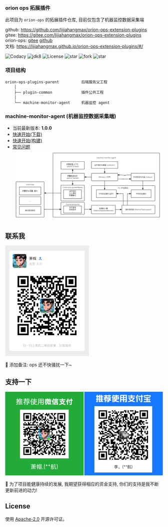 ### orion ops 拓展插件

此项目为 `orion-ops` 的拓展插件仓库, 目前仅包含了机器监控数据采集端

github: https://github.com/lijiahangmax/orion-ops-extension-plugins  
gitee: https://gitee.com/lijiahangmax/orion-ops-extension-plugins  
orion-ops: [gitee](https://gitee.com/lijiahangmax/orion-ops) [github](https://github.com/lijiahangmax/orion-ops)  
文档: https://lijiahangmax.github.io/orion-ops-extension-plugins/#/

<p style="text-align: left">
	<a target="_blank" style="text-decoration: none" href="https://www.codacy.com/gh/lijiahangmax/orion-ops-extension-plugins/dashboard?utm_source=github.com&amp;utm_medium=referral&amp;utm_content=lijiahangmax/orion-ops-extension-plugins&amp;utm_campaign=Badge_Grade">
		<img src="https://app.codacy.com/project/badge/Grade/47f0fff1e7944376abd9041c4e5a3c00" alt="Codacy"/>
	</a>
	<a target="_blank" style="text-decoration: none" href="https://www.oracle.com/java/technologies/javase/javase-jdk8-downloads.html">
		<img src="https://img.shields.io/badge/JDK-8+-green.svg" alt="jdk8"/>
	</a>
	<a target="_blank" style="text-decoration: none" href="https://www.apache.org/licenses/LICENSE-2.0">
		<img src="https://img.shields.io/github/license/lijiahangmax/orion-ops-extension-plugins" alt="License"/>
	</a>
	<a target="_blank" style="text-decoration: none" href="https://gitee.com/lijiahangmax/orion-ops-extension-plugins/stargazers">
		<img src="https://gitee.com/lijiahangmax/orion-ops-extension-plugins/badge/star.svg?theme=dark" alt="star"/>
	</a>
	<a target="_blank" style="text-decoration: none" href="https://gitee.com/lijiahangmax/orion-ops-extension-plugins/members">
		<img src="https://gitee.com/lijiahangmax/orion-ops-extension-plugins/badge/fork.svg?theme=dark" alt="fork"/>
	</a>		
	 <a target="_blank" style="text-decoration: none" href="https://github.com/lijiahangmax/orion-ops-extension-plugins">
		<img src="https://img.shields.io/github/stars/lijiahangmax/orion-ops-extension-plugins.svg?style=social" alt="star"/>
	</a> 	
</p>

### 项目结构

```
orion-ops-plugins-parent          后端服务父工程  
    │ 
    ├── plugin-common             插件公共工程  
    │  
    └── machine-monitor-agent     机器监控 agent  
```

### machine-monitor-agent (机器监控数据采集端)

- 当前最新版本: **1.0.0**
- [快速开始(下载)](/machine-monitor-agent/quickstart-download)
- [快速开始(构建)](/machine-monitor-agent/quickstart-build)
- [常见问题](/machine-monitor-agent/faq)
  <img src="./assert/img/machine-monitor-agent/machine-monitor-agent-arch.png" alt="总体架构"/>

## 联系我

<img src="./assert/img/concat_wx.jpg" alt="微信" width="268px"/>  

📧 添加备注: ops 还不快骚扰一下~

## 支持一下

<img src="./assert/img/support_pay.jpg" alt="收款码" width="540px"/>  

🎁 为了项目能健康持续的发展, 我期望获得相应的资金支持, 你们的支持是我不断更新前进的动力!

## License

使用 [Apache-2.0](https://github.com/lijiahangmax/orion-ops-extension-plugins/blob/main/LICENSE) 开源许可证。
